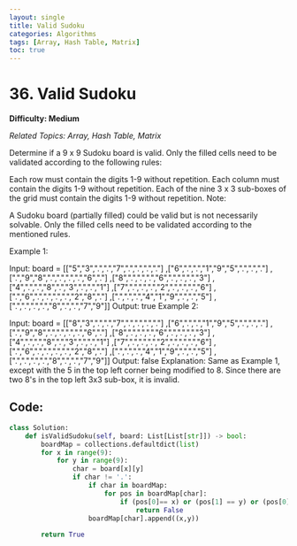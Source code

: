 ```yaml
---
layout: single
title: Valid Sudoku
categories: Algorithms
tags: [Array, Hash Table, Matrix]
toc: true
---
```


# 36. Valid Sudoku

**Difficulty: Medium**

*Related Topics: Array, Hash Table, Matrix*

Determine if a 9 x 9 Sudoku board is valid. Only the filled cells need to be validated according to the following rules:

Each row must contain the digits 1-9 without repetition.
Each column must contain the digits 1-9 without repetition.
Each of the nine 3 x 3 sub-boxes of the grid must contain the digits 1-9 without repetition.
Note:

A Sudoku board (partially filled) could be valid but is not necessarily solvable.
Only the filled cells need to be validated according to the mentioned rules.
 
Example 1:

Input: board = 
[["5","3",".",".","7",".",".",".","."]
,["6",".",".","1","9","5",".",".","."]
,[".","9","8",".",".",".",".","6","."]
,["8",".",".",".","6",".",".",".","3"]
,["4",".",".","8",".","3",".",".","1"]
,["7",".",".",".","2",".",".",".","6"]
,[".","6",".",".",".",".","2","8","."]
,[".",".",".","4","1","9",".",".","5"]
,[".",".",".",".","8",".",".","7","9"]]
Output: true
Example 2:

Input: board = 
[["8","3",".",".","7",".",".",".","."]
,["6",".",".","1","9","5",".",".","."]
,[".","9","8",".",".",".",".","6","."]
,["8",".",".",".","6",".",".",".","3"]
,["4",".",".","8",".","3",".",".","1"]
,["7",".",".",".","2",".",".",".","6"]
,[".","6",".",".",".",".","2","8","."]
,[".",".",".","4","1","9",".",".","5"]
,[".",".",".",".","8",".",".","7","9"]]
Output: false
Explanation: Same as Example 1, except with the 5 in the top left corner being modified to 8. Since there are two 8's in the top left 3x3 sub-box, it is invalid.

## Code:
```python
class Solution:
    def isValidSudoku(self, board: List[List[str]]) -> bool:
        boardMap = collections.defaultdict(list)
        for x in range(9):
            for y in range(9):
                char = board[x][y]
                if char != '.': 
                    if char in boardMap:
                        for pos in boardMap[char]:
                            if (pos[0]== x) or (pos[1] == y) or (pos[0]//3 == x//3 and pos[1]//3 == y//3):
                                return False
                    boardMap[char].append((x,y))
   
        return True
```        